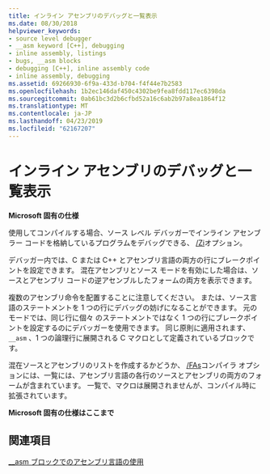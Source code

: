 ```yaml
---
title: インライン アセンブリのデバッグと一覧表示
ms.date: 08/30/2018
helpviewer_keywords:
- source level debugger
- __asm keyword [C++], debugging
- inline assembly, listings
- bugs, __asm blocks
- debugging [C++], inline assembly code
- inline assembly, debugging
ms.assetid: 69266930-6f9a-433d-b704-f4f44e7b2583
ms.openlocfilehash: 1b2ec146daf450c4302be9fea8fdd117ec6398da
ms.sourcegitcommit: 0ab61bc3d2b6cfbd52a16c6ab2b97a8ea1864f12
ms.translationtype: MT
ms.contentlocale: ja-JP
ms.lasthandoff: 04/23/2019
ms.locfileid: "62167207"
---
```

# <a name="debugging-and-listings-for-inline-assembly"></a>インライン アセンブリのデバッグと一覧表示

**Microsoft 固有の仕様**

使用してコンパイルする場合、ソース レベル デバッガーでインライン アセンブラー コードを格納しているプログラムをデバッグできる、 [/Zi](../../build/reference/z7-zi-zi-debug-information-format.md)オプション。

デバッガー内では、C または C++ とアセンブリ言語の両方の行にブレークポイントを設定できます。 混在アセンブリとソース モードを有効にした場合は、ソースとアセンブリ コードの逆アセンブルしたフォームの両方を表示できます。

複数のアセンブリ命令を配置することに注意してください。 または、ソース言語のステートメントを 1 つの行にデバッグの妨げになることができます。 元のモードでは、同じ行に個々 のステートメントではなく 1 つの行にブレークポイントを設定するのにデバッガーを使用できます。 同じ原則に適用されます、 `__asm` 、1 つの論理行に展開される C マクロとして定義されているブロックです。

混在ソースとアセンブリのリストを作成するかどうか、 [/FAs](../../build/reference/fa-fa-listing-file.md)コンパイラ オプションには、一覧には、アセンブリ言語の各行のソースとアセンブリの両方のフォームが含まれています。 一覧で、マクロは展開されませんが、コンパイル時に拡張されています。

**Microsoft 固有の仕様はここまで**

## <a name="see-also"></a>関連項目

[__asm ブロックでのアセンブリ言語の使用](../../assembler/inline/using-assembly-language-in-asm-blocks.md)<br/>